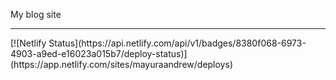My blog site
<hr>
[![Netlify Status](https://api.netlify.com/api/v1/badges/8380f068-6973-4903-a9ed-e16023a015b7/deploy-status)](https://app.netlify.com/sites/mayuraandrew/deploys)
